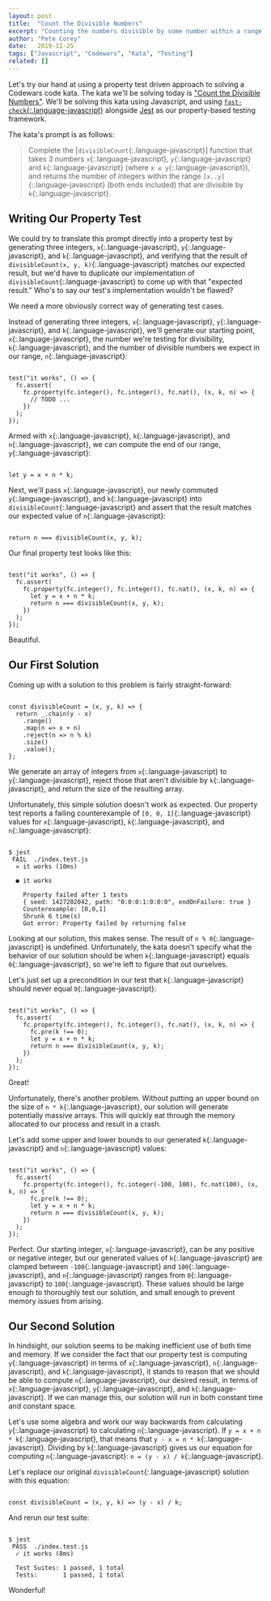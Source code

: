 ```yaml
---
layout: post
title:  "Count the Divisible Numbers"
excerpt: "Counting the numbers divisible by some number within a range is a fairly simple challenge, but I decided to use this code kata as an opportunity to practice property-based testing. The results were a constant time solution that I'm very happy with!"
author: "Pete Corey"
date:   2019-11-25
tags: ["Javascript", "Codewars", "Kata", "Testing"]
related: []
---
```


Let's try our hand at using a property test driven approach to solving a Codewars code kata. The kata we'll be solving today is ["Count the Divisible Numbers"](https://www.codewars.com/kata/count-the-divisible-numbers/train/javascript). We'll be solving this kata using Javascript, and using [`fast-check`{:.language-javascript}](https://github.com/dubzzz/fast-check/blob/master/README.md) alongside [Jest](https://jestjs.io/) as our property-based testing framework.

The kata's prompt is as follows:

> Complete the [`divisibleCount`{:.language-javascript}] function that takes 3 numbers `x`{:.language-javascript}, `y`{:.language-javascript} and `k`{:.language-javascript} (where `x ≤ y`{:.language-javascript}), and returns the number of integers within the range `[x..y]`{:.language-javascript} (both ends included) that are divisible by `k`{:.language-javascript}.

## Writing Our Property Test

We could try to translate this prompt directly into a property test by generating three integers, `x`{:.language-javascript}, `y`{:.language-javascript}, and `k`{:.language-javascript}, and verifying that the result of `divisibleCount(x, y, k)`{:.language-javascript} matches our expected result, but we'd have to duplicate our implementation of `divisibleCount`{:.language-javascript} to come up with that "expected result." Who's to say our test's implementation wouldn't be flawed?

We need a more obviously correct way of generating test cases.

Instead of generating three integers, `x`{:.language-javascript}, `y`{:.language-javascript}, and `k`{:.language-javascript}, we'll generate our starting point, `x`{:.language-javascript}, the number we're testing for divisibility, `k`{:.language-javascript}, and the number of divisible numbers we expect in our range, `n`{:.language-javascript}:

<pre class='language-javascript'><code class='language-javascript'>
test("it works", () => {
  fc.assert(
    fc.property(fc.integer(), fc.integer(), fc.nat(), (x, k, n) => {
      // TODO ...
    })
  );
});
</code></pre>

Armed with `x`{:.language-javascript}, `k`{:.language-javascript}, and `n`{:.language-javascript}, we can compute the end of our range, `y`{:.language-javascript}:

<pre class='language-javascript'><code class='language-javascript'>
let y = x + n * k;
</code></pre>

Next, we'll pass `x`{:.language-javascript}, our newly commuted `y`{:.language-javascript}, and `k`{:.language-javascript} into `divisibleCount`{:.language-javascript} and assert that the result matches our expected value of `n`{:.language-javascript}:

<pre class='language-javascript'><code class='language-javascript'>
return n === divisibleCount(x, y, k);
</code></pre>

Our final property test looks like this:

<pre class='language-javascript'><code class='language-javascript'>
test("it works", () => {
  fc.assert(
    fc.property(fc.integer(), fc.integer(), fc.nat(), (x, k, n) => {
      let y = x + n * k;
      return n === divisibleCount(x, y, k);
    })
  );
});
</code></pre>

Beautiful.

## Our First Solution

Coming up with a solution to this problem is fairly straight-forward:

<pre class='language-javascript'><code class='language-javascript'>
const divisibleCount = (x, y, k) => {
  return _.chain(y - x)
    .range()
    .map(n => x + n)
    .reject(n => n % k)
    .size()
    .value();
};
</code></pre>

We generate an array of integers from `x`{:.language-javascript} to `y`{:.language-javascript}, reject those that aren't divisible by `k`{:.language-javascript}, and return the size of the resulting array.

Unfortunately, this simple solution doesn't work as expected. Our property test reports a failing counterexample of `[0, 0, 1]`{:.language-javascript} values for `x`{:.language-javascript}, `k`{:.language-javascript}, and `n`{:.language-javascript}:

<pre class='language-*'><code class='language-*'>
$ jest
 FAIL  ./index.test.js
  ✕ it works (10ms)
  
  ● it works
  
    Property failed after 1 tests
    { seed: 1427202042, path: "0:0:0:1:0:0:0", endOnFailure: true }
    Counterexample: [0,0,1]
    Shrunk 6 time(s)
    Got error: Property failed by returning false
</code></pre>

Looking at our solution, this makes sense. The result of `n % 0`{:.language-javascript} is undefined. Unfortunately, the kata doesn't specify what the behavior of our solution should be when `k`{:.language-javascript} equals `0`{:.language-javascript}, so we're left to figure that out ourselves.

Let's just set up a precondition in our test that `k`{:.language-javascript} should never equal `0`{:.language-javascript}:

<pre class='language-javascript'><code class='language-javascript'>
test("it works", () => {
  fc.assert(
    fc.property(fc.integer(), fc.integer(), fc.nat(), (x, k, n) => {
      fc.pre(k !== 0);
      let y = x + n * k;
      return n === divisibleCount(x, y, k);
    })
  );
});
</code></pre>

Great!

Unfortunately, there's another problem. Without putting an upper bound on the size of `n * k`{:.language-javascript}, our solution will generate potentially massive arrays. This will quickly eat through the memory allocated to our process and result in a crash.

Let's add some upper and lower bounds to our generated `k`{:.language-javascript} and `n`{:.language-javascript} values:

<pre class='language-javascript'><code class='language-javascript'>
test("it works", () => {
  fc.assert(
    fc.property(fc.integer(), fc.integer(-100, 100), fc.nat(100), (x, k, n) => {
      fc.pre(k !== 0);
      let y = x + n * k;
      return n === divisibleCount(x, y, k);
    })
  );
});
</code></pre>

Perfect. Our starting integer, `x`{:.language-javascript}, can be any positive or negative integer, but our generated values of `k`{:.language-javascript} are clamped between `-100`{:.language-javascript} and `100`{:.language-javascript}, and `n`{:.language-javascript} ranges from `0`{:.language-javascript} to `100`{:.language-javascript}. These values should be large enough to thoroughly test our solution, and small enough to prevent memory issues from arising.

## Our Second Solution

In hindsight, our solution seems to be making inefficient use of both time and memory. If we consider the fact that our property test is computing `y`{:.language-javascript} in terms of `x`{:.language-javascript}, `n`{:.language-javascript}, and `k`{:.language-javascript}, it stands to reason that we should be able to compute `n`{:.language-javascript}, our desired result, in terms of `x`{:.language-javascript}, `y`{:.language-javascript}, and `k`{:.language-javascript}. If we can manage this, our solution will run in both constant time and constant space.

Let's use some algebra and work our way backwards from calculating `y`{:.language-javascript} to calculating `n`{:.language-javascript}. If `y = x + n * k`{:.language-javascript}, that means that `y - x = n * k`{:.language-javascript}. Dividing by `k`{:.language-javascript} gives us our equation for computing `n`{:.language-javascript}: `n = (y - x) / k`{:.language-javascript}.

Let's replace our original `divisibleCount`{:.language-javascript} solution with this equation:

<pre class='language-javascript'><code class='language-javascript'>
const divisibleCount = (x, y, k) => (y - x) / k;
</code></pre>

And rerun our test suite:

<pre class='language-*'><code class='language-*'>
$ jest
 PASS  ./index.test.js
  ✓ it works (8ms)
  
  Test Suites: 1 passed, 1 total
  Tests:       1 passed, 1 total
</code></pre>

Wonderful!
